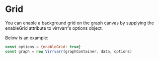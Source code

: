 # Grid
You can enable a background grid on the graph canvas by supplying the enableGrid attribute to virrvarr's options object.

Below is an example:
```javascript
const options = {enableGrid: true}
const graph = new Virrvarr(graphContainer, data, options)
```
